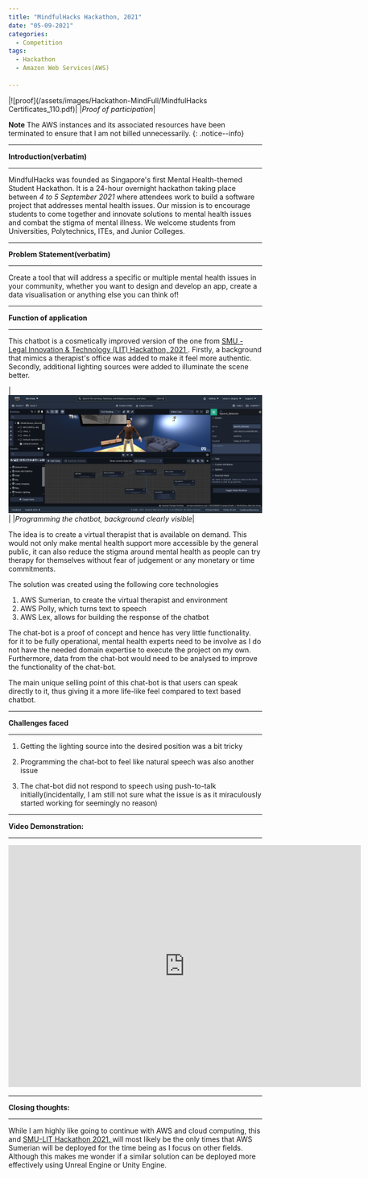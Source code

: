 ```yaml
---
title: "MindfulHacks Hackathon, 2021"
date: "05-09-2021"
categories:
  - Competition
tags:
  - Hackathon
  - Amazon Web Services(AWS)

---
```


|![proof](/assets/images/Hackathon-MindFull/MindfulHacks Certificates_110.pdf)|
|<em>Proof of participation</em>|

**Note** The AWS instances and its associated resources have been terminated to ensure that I am not billed unnecessarily.
{: .notice--info}

***

<strong>Introduction(verbatim)</strong>

***
MindfulHacks was founded as Singapore's first Mental Health-themed Student Hackathon. It is a 24-hour overnight hackathon taking place between<em> 4 to 5 September 2021</em> where attendees work to build a software project that addresses mental health issues. Our mission is to encourage students to come together and innovate solutions to mental health issues and combat the stigma of mental illness. We welcome students from Universities, Polytechnics, ITEs, and Junior Colleges.

***
<strong>Problem Statement(verbatim)</strong>

***

 Create a tool that will address a specific or multiple mental health issues in your community, whether you want to design and develop an app, create a data visualisation or anything else you can think of!

***

<strong>Function of application</strong>

***
This chatbot is a cosmetically improved version of the one from 
<a href="https://khkhiu.github.io/competition/Hackathon_SMU-LIT-Hackathon-2021/"> SMU - Legal Innovation & Technology (LIT) Hackathon, 2021 </a>. Firstly, a background that mimics a therapist's office was added to make it feel more authentic. Secondly, additional lighting sources were added to illuminate the scene better.

|![Programming chatbot](/assets/images/Hackathon-MindFull/AWS_Sumerian.png)|
|<em>Programming the chatbot, background clearly visible</em>|

The idea is to create a virtual therapist that is available on demand. This would not only make mental health support more accessible by the general public, it can also reduce the stigma around mental health as people can try therapy for themselves without fear of judgement or any monetary or time commitments.

The solution was created using the following core technologies
1. AWS Sumerian, to create the virtual therapist and environment
2. AWS Polly, which turns text to speech
3. AWS Lex, allows for building the response of the chatbot

The chat-bot is a proof of concept and hence has very little functionality. for it to be fully operational, mental health experts need to be involve as I do not have the needed domain expertise to execute the project on my own. Furthermore, data from the chat-bot would need to be analysed to improve the functionality of the chat-bot.

The main unique selling point of this chat-bot is that users can speak directly to it, thus giving it a more life-like feel compared to text based chatbot.

***

<strong>Challenges faced</strong>

***

1. Getting the lighting source into the desired position was a bit tricky

2. Programming the chat-bot to feel like natural speech was also another issue

3. The chat-bot did not respond to speech using push-to-talk initially(incidentally, I am still not sure what the issue is as it miraculously started working for seemingly no reason)


***

<strong>Video Demonstration:</strong>

***

<div class="embed-container">
  <iframe
      src="https://youtube.com/embed/Qk_C7c5Wzqs"
      width="700"
      height="480"
      frameborder="0"
      allowfullscreen="">
  </iframe>
</div>


***

<strong>Closing thoughts:</strong>

***
While I am highly like going to continue with AWS and cloud computing, this and <a href="https://khkhiu.github.io/competition/Hackathon_SMU-LIT-Hackathon-2021/"> SMU-LIT Hackathon 2021. </a> will most likely be the only times that AWS Sumerian will be deployed for the time being as I focus on other fields. Although this makes me wonder if a similar solution can be deployed more effectively using Unreal Engine or Unity Engine.